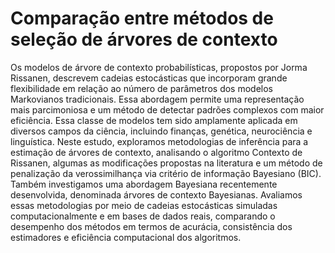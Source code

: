 # Comparação entre métodos de seleção de árvores de contexto
Os modelos de árvore de contexto probabilísticas, propostos por Jorma Rissanen, descrevem cadeias estocásticas que incorporam grande flexibilidade em relação ao número de parâmetros dos modelos Markovianos tradicionais. Essa abordagem permite uma representação mais parcimoniosa e um método de detectar padrões complexos com maior eficiência. Essa classe de modelos tem sido amplamente aplicada em diversos campos da ciência, incluindo finanças, genética, neurociência e linguística. Neste estudo, exploramos metodologias de inferência para a estimação de árvores de contexto, analisando o algoritmo Contexto de Rissanen, algumas as modificações propostas na literatura e um método de penalização da verossimilhança via critério de informação Bayesiano (BIC). Também investigamos uma abordagem Bayesiana recentemente desenvolvida, denominada árvores de contexto Bayesianas. Avaliamos essas metodologias por meio de cadeias estocásticas simuladas computacionalmente e em bases de dados reais, comparando o desempenho dos métodos em termos de acurácia, consistência dos estimadores e eficiência computacional dos algoritmos.